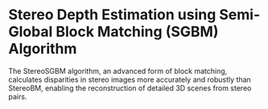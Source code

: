# Stereo Depth Estimation using Semi-Global Block Matching (SGBM) Algorithm

The StereoSGBM algorithm, an advanced form of block matching, calculates disparities in stereo images more accurately and robustly than StereoBM, enabling the reconstruction of detailed 3D scenes from stereo pairs.

